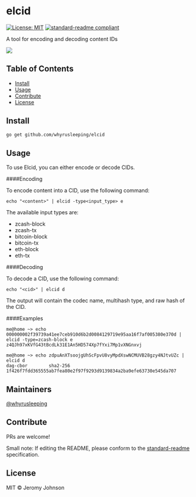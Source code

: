 # elcid
[![License: MIT](https://img.shields.io/badge/License-MIT-yellow.svg)](https://opensource.org/licenses/MIT) [![standard-readme compliant](https://img.shields.io/badge/readme%20style-standard-brightgreen.svg?style=flat-square)](https://github.com/RichardLitt/standard-readme)

A tool for encoding and decoding content IDs

![](https://jeanarogers.files.wordpress.com/2011/05/el-cid.jpg)

## Table of Contents

- [Install](#install)
- [Usage](#usage)
- [Contribute](#contribute)
- [License](#license)

## Install

```sh
go get github.com/whyrusleeping/elcid
```

## Usage

To use Elcid, you can either encode or decode CIDs.

####Encoding

To encode content into a CID, use the following command:

```shell
echo "<content>" | elcid -type<input_type> e
```
The available input types are:

* zcash-block
* zcash-tx
* bitcoin-block
* bitcoin-tx
* eth-block
* eth-tx

####Decoding

To decode a CID, use the following command:

```shell
echo "<cid>" | elcid d
```
The output will contain the codec name, multihash type, and raw hash of the CID.

####Examples

```shell
me@home ~> echo 000000002f39739a41ee7ceb910d6b2d0084129719e95aa16f7af005380e370d | elcid -type=zcash-block e
z4QJh97xKVfG43tBcdLk31E1An5HD574Xp7fYxi7Mp1vXNGnxvj

me@home ~> echo zdpuAnXTsoojgUhScFpvU8vyMpdXswNCMUVB28gzy4NJtvUZc | elcid d
dag-cbor        sha2-256        1f426f7fdd365555ab7fea80e2f97f9293d9139834a2ba9efe63730e545da707
```
## Maintainers

[@whyrusleeping](https://github.com/whyrusleeping)

## Contribute

PRs are welcome!

Small note: If editing the README, please conform to the [standard-readme](https://github.com/RichardLitt/standard-readme) specification.

## License

MIT © Jeromy Johnson
